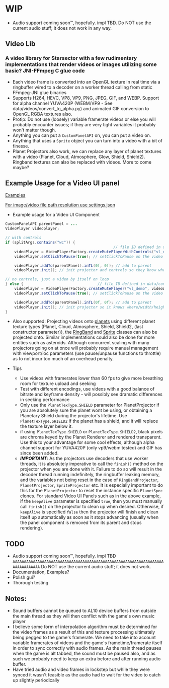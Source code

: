 # **WIP**
- Audio support coming soon™, hopefully. impl TBD. Do NOT use the current audio stuff; it does not work in any way.

## Video Lib
### A video library for Starsector with a few rudimentary implementations that render videos or images utilizing some basic? JNI-FFmpeg C glue code

- Each video frame is converted into an OpenGL texture in real time via a ringbuffer wired to a decoder on a worker thread calling from static FFmpeg-JNI glue binaries
- Supports H264, HEVC, VP8, VP9, PNG, JPEG, GIF, and WEBP. Support for alpha channel YUVA420P (WEBM/VP9 - See data/videos/convert_to_alpha.py) and animated GIF conversion to OpenGL RGBA textures also.
- Protip: Do not use (loosely) variable framerate videos or else you will probably encounter issues; if they are very tight variables it probably won't matter though.
- Anything you can put a `CustomPanelAPI` on, you can put a video on.
- Anything that uses a `Sprite` object you can turn into a video with a bit of finesse.
- Planet Projectors also work, we can replace any layer of planet textures with a video (Planet, Cloud, Atmosphere, Glow, Shield, Shield2). Ringband textures can also be replaced with videos. More to come maybe?

## Example Usage for a Video UI panel

[Examples](./src/data/scripts/console/)

[For image/video file path resolution use settings.json](./data/config/settings.json)

- Example usage for a Video UI Component

```java
CustomPanelAPI parentPanel = ...
VideoPlayer videoplayer;

// with controls
if (splitArgs.contains("wc")) {
                                                // file ID defined in data/config/settings.json | starting PlayMode | starting EOFMode | keepAlive?
    videoPlayer = VideoPlayerFactory.createMutePlayerWithControls("vl_demo", videoWidth, videoHeight, PlayMode.PAUSED, EOFMode.LOOP, false, Color.WHITE, Misc.getDarkPlayerColor());
    videoPlayer.setClickToPause(true); // setClickToPause on the video so user can click it to pause/unpause it

    videoPlayer.addTo(parentPanel).inTL(0f, 0f); // add to parent
    videoPlayer.init(); // init projector and controls so they know where/height/width to render. *Make sure 'parentPanel' is positioned properly before calling this

// no controls, just a video by itself on loop
} else {                                 // file ID defined in data/config/settings.json | starting PlayMode | starting EOFMode | keepAlive?
    videoPlayer = VideoPlayerFactory.createMutePlayer("vl_demo", videoWidth, videoHeight, PlayMode.PLAYING, EOFMode.LOOP, false);
    videoPlayer.setClickToPause(true); // setClickToPause on the video so user can click it to pause/unpause it

    videoPlayer.addTo(parentPanel).inTL(0f, 0f); // add to parent
    videoPlayer.init(); // init projector so it knows where/width/height to render *Make sure 'parentPanel' is positioned properly before calling this
}
```

- Also supported: Projecting videos onto [planets](./src/data/scripts/projector/PlanetProjector.java) using different planet texture types (Planet, Cloud, Atmosphere, Shield, Shield2, (last constructor parameter)), the [RingBand](./src/data/scripts/projector/RingBandProjector.java) and [Sprite](./src/data/scripts/projector/SpriteProjector.java) classes can also be projected onto. Similar implementations could also be done for more entities such as asteroids. Although concurrent scaling with many projectors going on at once will probably require manual management with viewport/loc parameters (use pause/unpause functions to throttle) as to not incur too much of an overhead penalty.

- Tips
  - Use videos with framerates lower than 60 fps to give more breathing room for texture upload and seeking
  - Test with different encodings, use videos with a good balance of bitrate and keyframe density - will possibly see dramatic differences in seeking performance
  - Only use the `PlanetTexType.SHIELD` parameter for PlanetProjector if you are absolutely sure the planet wont be using, or obtaining a Planetary Shield during the projector's lifetime. Use `PlanetTexType.SHIELD2` if the planet has a shield, and it will replace the texture layer below it.
  - if using `PlanetTexType.SHIELD` or `PlanetTexType.SHIELD2`, black pixels are chroma keyed by the Planet Renderer and rendered transparent. Use this to your advantage for some cool effects, although alpha channel support for YUVA420P (only vp9/webm tested) and GIF has since been added.
  - ***IMPORTANT***: As the projectors use decoders that use worker threads, it is absolutely imperative to call the `finish()` method on the projector when you are done with it. Failure to do so will result in the decoder thread running indefinitely, the ringbuffer leaking memory, and the variables not being reset in the case of `RingBandProjector`, `PlanetProjector`, `SpriteProjector` etc. It is especially important to do this for the `PlanetProjector` to reset the instance specific `PlanetSpec` clones. For standard Video UI Panels such as in the above example, if the `keepAlive` parameter is specified `true`, then you must manually call `finish()` on the projector to clean up when desired. Otherwise, if `keepAlive` is specified `false` then the projector will finish and clean itself up automatically as soon as it stops advancing (usually when the panel component is removed from its parent and stops rendering).

## TODO
- Audio support coming soon™, hopefully. impl TBD `AAAAAAAAAAAAAAAAAAAAAAAAAAAAAAAAAAAAAAAAAAAAAAAAAAAAAAAAAAAAAAAAAAAAAAAAAAAAAAA` Do NOT use the current audio stuff; it does not work.
- Documentation, Examples?
- Polish gui?
- Thorough testing

## Notes:
- Sound buffers cannot be queued to AL10 device buffers from outside the main thread as they will then conflict with the game's own music player
- I believe some form of interpolation algorithm must be determined for the video frames as a result of this and texture processing ultimately being pegged to the game's framerate. We need to take into account variable framerates of videos and the game's frametime/framerate itself in order to sync correctly with audio frames. As the main thread pauses when the game is alt tabbed, the sound must be paused also, and as such we probably need to keep an extra before and after running audio buffer.
- Have tried audio and video frames in lockstep but while they were synced it wasn't feasible as the audio had to wait for the video to catch up slightly periodically